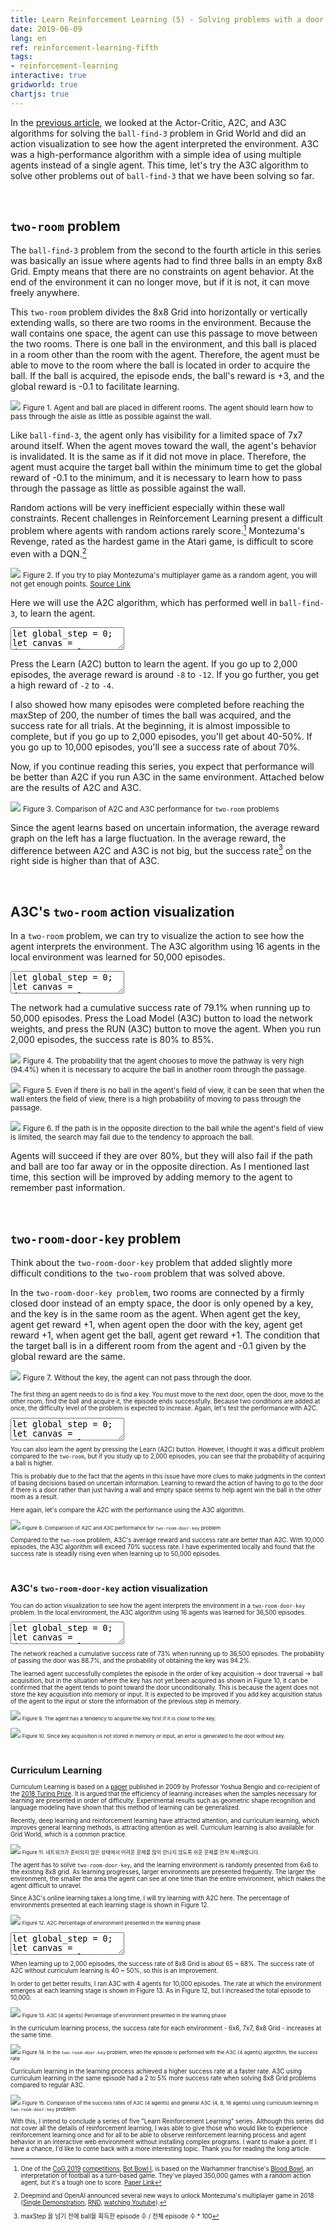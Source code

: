 ```yaml
---
title: Learn Reinforcement Learning (5) - Solving problems with a door and a key
date: 2019-06-09
lang: en
ref: reinforcement-learning-fifth
tags:
- reinforcement-learning
interactive: true
gridworld: true
chartjs: true
---
```


In the [previous article](<https://greentec.github.io/reinforcement-learning-fourth-en/>), we looked at the Actor-Critic, A2C, and A3C algorithms for solving the `ball-find-3` problem in Grid World and did an action visualization to see how the agent interpreted the environment. A3C was a high-performance algorithm with a simple idea of using multiple agents instead of a single agent. This time, let's try the A3C algorithm to solve other problems out of `ball-find-3` that we have been solving so far.

&nbsp;
## `two-room` problem

The `ball-find-3` problem from the second to the fourth article in this series was basically an issue where agents had to find three balls in an empty 8x8 Grid. Empty means that there are no constraints on agent behavior. At the end of the environment it can no longer move, but if it is not, it can move freely anywhere.

This `two-room` problem divides the 8x8 Grid into horizontally or vertically extending walls, so there are two rooms in the environment. Because the wall contains one space, the agent can use this passage to move between the two rooms. There is one ball in the environment, and this ball is placed in a room other than the room with the agent. Therefore, the agent must be able to move to the room where the ball is located in order to acquire the ball. If the ball is acquired, the episode ends, the ball's reward is +3, and the global reward is -0.1 to facilitate learning.

![](<../images/rl5_0.png>)
<small>Figure 1. Agent and ball are placed in different rooms. The agent should learn how to pass through the aisle as little as possible against the wall.</small>

Like `ball-find-3`, the agent only has visibility for a limited space of 7x7 around itself. When the agent moves toward the wall, the agent's behavior is invalidated. It is the same as if it did not move in place. Therefore, the agent must acquire the target ball within the minimum time to get the global reward of -0.1 to the minimum, and it is necessary to learn how to pass through the passage as little as possible against the wall.

Random actions will be very inefficient especially within these wall constraints. Recent challenges in Reinforcement Learning present a difficult problem where agents with random actions rarely score.[^1] Montezuma's Revenge, rated as the hardest game in the Atari game, is difficult to score even with a DQN.[^2]

[^1]: One of the [CoG 2019](<http://ieee-cog.org/>) [competitions](<http://ieee-cog.org/competitions_conference/>), [Bot Bowl I](<https://bot-bowl.com/>), is based on the Warhammer franchise's [Blood Bowl](<https://store.steampowered.com/app/236690/Blood_Bowl_2/>), an interpretation of football as a turn-based game. They've played 350,000 games with a random action agent, but it's a tough one to score. [Paper Link](<https://njustesen.files.wordpress.com/2018/06/justesen2018blood1.pdf>)

![](<../images/rl5_1.gif>)
<small>Figure 2. If you try to play Montezuma's multiplayer game as a random agent, you will not get enough points. [Source Link](<https://openai.com/blog/learning-montezumas-revenge-from-a-single-demonstration/>)</small>

[^2]: Deepmind and OpenAI announced several new ways to unlock Montezuma's multiplayer game in 2018 ([Single Demonstration](<https://openai.com/blog/learning-montezumas-revenge-from-a-single-demonstration/>), [RND](<https://openai.com/blog/reinforcement-learning-with-prediction-based-rewards/>), [watching Youtube](<https://arxiv.org/abs/1805.11592v1>)).

Here we will use the A2C algorithm, which has performed well in `ball-find-3`, to learn the agent.


<div>
<textarea class='codeeditor canvas hidden'>
let global_step = 0;
let canvas = document.getElementById('editor_canvas_0');
canvas.width = 410;
canvas.height = 310;
removeClass(canvas, 'previewOutside');
addClass(canvas, 'previewOutside_410');
let ctx = canvas.getContext('2d');
let env = new Env(8, canvas);
env.maxEpisodes = 2000;
const title = 'A2C';
ctx.beginPath();
ctx.fillStyle = 'lightcyan';
ctx.font = '11px monospace';
ctx.fillText(title, env.grid_W * env.grid_width + 10, 10);
ctx.closePath();
let agent = new ActorCriticAgent(env, Math.floor(Math.random() * env.grid_W), Math.floor(Math.random() * env.grid_W), canvas);
agent.ball_count = 1;
agent.vision = true;
env.setEntityWithWall(agent, {'ball': 1});
env.draw();
agent.draw();
let ball_get_count = 0;

const post = document.getElementsByClassName('post')[0];
let button = document.createElement('button');
button.style.position = 'absolute';
button.style.top = (canvas.parentNode.offsetTop + 10).toString() + 'px';
button.width = 410 - env.grid_W * env.grid_width - 30;
button.style.left = (post.offsetLeft + post.offsetWidth - button.width - 20).toString() + 'px';
button.innerHTML = 'Learn(A2C)';
canvas.parentNode.appendChild(button);

let button2 = document.createElement('button');
button2.style.position = 'absolute';
button2.style.top = (canvas.parentNode.offsetTop + 35).toString() + 'px';
button2.width = 410 - env.grid_W * env.grid_width - 30;
button2.style.left = (post.offsetLeft + post.offsetWidth - button2.width - 20).toString() + 'px';
button2.innerHTML = 'Run(A2C)';
button2.disabled = true;
canvas.parentNode.appendChild(button2);

let is_running = false;
let rewards_array = [];

let epsilon = 1.0;
let epsilon_min = 0.01;
let epsilon_multiply = 0.9999;

button.onclick = function() {
    if (is_running) return;
    is_running = true;
    iterate(true);
}

button2.onclick = function() {
    if (is_running) {
        // PAUSE
        is_running = false;

        button2.innerHTML = 'Run(A2C)';
    }
    else {
        is_running = true;
        env.maxEpisodes += 1;

        agent.x = Math.floor(Math.random() * env.grid_W);
        agent.y = Math.floor(Math.random() * env.grid_W);
        agent.reward = 0;
        agent.dir = 3;
        agent.key = false;

        // env.episodes += 1;
        env.steps = 0;
        env.reset();

        agent.ball_count = 1;
        while (true) {
            if (env.setEntityWithWall(agent, {'ball': 1}) !== null) {
                break;
            }
        }

        run();

        button2.innerHTML = 'PAUSE';
    }
}

function getAction(agent, input) {
    // if (Math.random() < epsilon) {
    //     return Math.floor(Math.random() * 4);
    // }
    return tf.tidy(() => {
        let inputTensor = tf.tensor4d(input, [1, 7, 7, 1]);
        const logits = agent.actor.predict(inputTensor);
        const actions = tf.multinomial(logits, 1, null, true);
        return actions.dataSync()[0];
    });
}

function getVision(agent) {
    let top, left;
    left = agent.x - agent.visionForward;
    top = agent.y - agent.visionForward;
    let s = [];

    for (let y = top; y < top + agent.visionForward * 2 + 1; y += 1) {
        for (let x = left; x < left + agent.visionForward * 2 + 1; x += 1) {
            if (x >= 0 && x < env.width &&
                y >= 0 && y < env.height) {
                if (env.grid[y][x].length > 0) {
                    s.push(object_to_idx[env.grid[y][x][0].type]);
                }
                else {
                    s.push(object_to_idx['empty']);
                }
            }
            else {
                s.push(object_to_idx['unseen']);
            }
        }
    }

    return s;
}

function run(is_loop = true) {
    const state = getVision(agent);
    const action = getAction(agent, state);
    let reward, done;
    [reward, done] = agent.step(action);
    agent.reward += reward;

    ctx.clearRect(0, 0, env.grid_W * env.grid_width + 10, canvas.height);

    env.steps += 1;
    env.draw();
    agent.draw();

    if (done || env.steps >= env.maxSteps) {
        rewards_array.push(Math.floor(agent.reward * 10) / 10);
        if (rewards_array.length > 1) {
            ctx.clearRect(env.grid_W * env.grid_width + 10, 0, canvas.width, canvas.height);
            env.drawRewardGraph(rewards_array.slice(rewards_array.length - 100), 255, 70);

            ctx.beginPath();
            ctx.fillStyle = 'lightcyan';
            ctx.font = '11px monospace';
            ctx.fillText(title, env.grid_W * env.grid_width + 10, 10);
            ctx.closePath();

            ctx.beginPath();
            ctx.fillStyle = 'limegreen';
            ctx.font = '14px monospace';
            let avg = rewards_array.reduce((acc, cur) => acc+cur, 0) / rewards_array.length;
            ctx.fillText(`avg. reward: ${Math.floor(avg * 10) / 10}`, env.grid_W * env.grid_width + 20, env.grid_W * env.grid_width + 60);
            ctx.closePath();
        }
    }
    if (is_loop && env.episodes < env.maxEpisodes) {
        window.requestAnimationFrame(iterate);
    }
}

async function iterate(is_loop = true) {
    const state = getVision(agent);
    const action = getAction(agent, state);
    let reward, done;
    [reward, done] = agent.step(action);
    agent.reward += reward;
    const next_state = getVision(agent);
    await agent.train_model(state, action, reward, next_state, done);

    // epsilon_decay
    if (epsilon > epsilon_min) {
        epsilon = epsilon * epsilon_multiply;
        epsilon = Math.floor(epsilon * 10000) / 10000;
    }

    ctx.clearRect(0, 0, env.grid_W * env.grid_width + 10, canvas.height);

    env.steps += 1;
    env.draw();
    agent.draw();

    if (done || env.steps >= env.maxSteps) {
        env.episodes += 1;
        rewards_array.push(Math.floor(agent.reward * 10) / 10);
        if (rewards_array.length > 1) {
            ctx.clearRect(env.grid_W * env.grid_width + 10, 0, canvas.width, canvas.height);
            env.drawRewardGraph(rewards_array.slice(rewards_array.length - 100), 255, 70);

            ctx.beginPath();
            ctx.fillStyle = 'lightcyan';
            ctx.font = '11px monospace';
            ctx.fillText(title, env.grid_W * env.grid_width + 10, 10);
            ctx.closePath();

            if (agent.ball_count === 0) {
                ball_get_count += 1;
            }

            ctx.beginPath();
            ctx.fillStyle = '#00ff00';
            ctx.font = '14px monospace';
            ctx.fillText(`ball: ${ball_get_count}/${env.episodes} (${Math.floor(ball_get_count/env.episodes*1000)/10}%)`, env.grid_W * env.grid_width + 20, env.grid_W * env.grid_width + 20);
            ctx.closePath();

            ctx.beginPath();
            ctx.fillStyle = 'white';
            ctx.font = '14px monospace';
            ctx.fillText(`epsilon: ${epsilon}`, env.grid_W * env.grid_width + 20, env.grid_W * env.grid_width + 40);
            ctx.closePath();

            ctx.beginPath();
            ctx.fillStyle = 'limegreen';
            ctx.font = '14px monospace';
            let avg = rewards_array.reduce((acc, cur) => acc+cur, 0) / rewards_array.length;
            ctx.fillText(`avg. reward: ${Math.floor(avg * 10) / 10}`, env.grid_W * env.grid_width + 20, env.grid_W * env.grid_width + 60);
            ctx.closePath();
        }

        agent.x = Math.floor(Math.random() * env.grid_W);
        agent.y = Math.floor(Math.random() * env.grid_W);
        agent.reward = 0;
        agent.dir = 3;
        agent.key = false;


        env.steps = 0;
        env.reset();

        agent.ball_count = 1;
        while (true) {
            if (env.setEntityWithWall(agent, {'ball': 1}) !== null) {
                break;
            }
        }
    }
    if (is_running && is_loop && env.episodes < env.maxEpisodes) {
        window.requestAnimationFrame(iterate);
    }
    else {
        button.disabled = true;
        button2.disabled = false;
        is_running = false;
    }
}

window.addEventListener('resize', function() {
    button.style.top = (canvas.parentNode.offsetTop + 10).toString() + 'px';
    button.style.left = (post.offsetLeft + post.offsetWidth - button.width - 30).toString() + 'px';

    button2.style.top = (canvas.parentNode.offsetTop + 35).toString() + 'px';
    button2.style.left = (post.offsetLeft + post.offsetWidth - button2.width - 30).toString() + 'px';
});</textarea>
</div>

Press the Learn (A2C) button to learn the agent. If you go up to 2,000 episodes, the average reward is around `-8` to `-12`. If you go further, you get a high reward of `-2` to `-4`.

I also showed how many episodes were completed before reaching the maxStep of 200, the number of times the ball was acquired, and the success rate for all trials. At the beginning, it is almost impossible to complete, but if you go up to 2,000 episodes, you'll get about 40-50%. If you go up to 10,000 episodes, you'll see a success rate of about 70%.

Now, if you continue reading this series, you expect that performance will be better than A2C if you run A3C in the same environment. Attached below are the results of A2C and A3C.

![](<../images/rl5_2.png>)
<small>Figure 3. Comparison of A2C and A3C performance for `two-room` problems</small>

Since the agent learns based on uncertain information, the average reward graph on the left has a large fluctuation. In the average reward, the difference between A2C and A3C is not big, but the success rate[^3] on the right side is higher than that of A3C.

[^3]: maxStep 을 넘기 전에 ball을 획득한 episode 수 / 전체 episode 수 * 100


&nbsp;
## A3C's `two-room` action visualization

In a `two-room` problem, we can try to visualize the action to see how the agent interprets the environment. The A3C algorithm using 16 agents in the local environment was learned for 50,000 episodes.

<div>
<textarea class='codeeditor canvas hidden'>
let global_step = 0;
let canvas = document.getElementById('editor_canvas_1');
canvas.width = 410;
canvas.height = 330;
removeClass(canvas, 'previewOutside');
addClass(canvas, 'previewOutside_410_330');
let ctx = canvas.getContext('2d');
let env = new Env(8, canvas);
env.maxEpisodes = 2000;
const title = 'A3C (16 agents)';
ctx.beginPath();
ctx.fillStyle = 'lightcyan';
ctx.font = '11px monospace';
ctx.fillText(title, env.grid_W * env.grid_width + 10, 10);
ctx.closePath();
let agent = new ActorCriticAgent(env, Math.floor(Math.random() * env.grid_W), Math.floor(Math.random() * env.grid_W), canvas);
agent.ball_count = 1;
agent.vision = true;
env.setEntityWithWall(agent, {'ball': 1});
env.draw();
agent.draw();
let ball_get_count = 0;

const post = document.getElementsByClassName('post')[0];
let button = document.createElement('button');
button.style.position = 'absolute';
button.style.top = (canvas.parentNode.offsetTop + 10).toString() + 'px';
button.width = 410 - env.grid_W * env.grid_width - 30;
button.style.left = (post.offsetLeft + post.offsetWidth - button.width - 20).toString() + 'px';
button.innerHTML = 'Load Model(A3C)';
canvas.parentNode.appendChild(button);

let button2 = document.createElement('button');
button2.style.position = 'absolute';
button2.style.top = (canvas.parentNode.offsetTop + 35).toString() + 'px';
button2.width = 410 - env.grid_W * env.grid_width - 30;
button2.style.left = (post.offsetLeft + post.offsetWidth - button2.width - 20).toString() + 'px';
button2.innerHTML = 'Run(A3C)';
button2.disabled = true;
canvas.parentNode.appendChild(button2);

let is_running = false;
let rewards_array = [];

let epsilon = 0.3;
let epsilon_min = 0.0;
let epsilon_multiply = 0.99;

const prob_arrow_string = ['→','↓','←','↑'];

button.onclick = async function() {
    // if (is_running) return;
    // is_running = true;
    // iterate(true);
    const actor_model = await tf.loadModel(
        'https://raw.githubusercontent.com/greentec/greentec.github.io/master/public/other/weights/tworoom_grid_8_ball_1_50000_a3c_agent_16_actor/model.json',
        'https://raw.githubusercontent.com/greentec/greentec.github.io/master/public/other/weights/tworoom_grid_8_ball_1_50000_a3c_agent_16_actor/weights.bin'
    );
    agent.actor = actor_model;
    console.log('actor model is loaded.');

    const critic_model = await tf.loadModel(
        'https://raw.githubusercontent.com/greentec/greentec.github.io/master/public/other/weights/tworoom_grid_8_ball_1_50000_a3c_agent_16_critic/model.json',
        'https://raw.githubusercontent.com/greentec/greentec.github.io/master/public/other/weights/tworoom_grid_8_ball_1_50000_a3c_agent_16_critic/weights.bin'
    );
    agent.critic = critic_model;
    console.log('critic model is loaded.');

    button.disabled = true;
    button2.disabled = false;
}

button2.onclick = function() {
    if (is_running) {
        // PAUSE
        is_running = false;

        button2.innerHTML = 'Run(A3C)';
    }
    else {
        is_running = true;

        agent.x = Math.floor(Math.random() * env.grid_W);
        agent.y = Math.floor(Math.random() * env.grid_W);
        agent.reward = 0;
        agent.dir = 3;

        // env.episodes += 1;
        env.steps = 0;
        env.reset();

        agent.ball_count = 1;
        while (true) {
            if (env.setEntityWithWall(agent, {'ball': 1}) !== null) {
                break;
            }
        }

        run();

        button2.innerHTML = 'PAUSE';
    }
}

function getAction(agent, input) {
    // if (Math.random() < epsilon) {
    //     return Math.floor(Math.random() * 4);
    // }
    return tf.tidy(() => {
        let inputTensor = tf.tensor4d(input, [1, 7, 7, 1]);
        const logits = agent.actor.predict(inputTensor);
        const actions = tf.multinomial(logits, 1, null, true);
        return actions.dataSync()[0];
    });
}

function getVision(agent) {
    let top, left;
    left = agent.x - agent.visionForward;
    top = agent.y - agent.visionForward;
    let s = [];

    for (let y = top; y < top + agent.visionForward * 2 + 1; y += 1) {
        for (let x = left; x < left + agent.visionForward * 2 + 1; x += 1) {
            if (x >= 0 && x < env.width &&
                y >= 0 && y < env.height) {
                if (env.grid[y][x].length > 0) {
                    s.push(object_to_idx[env.grid[y][x][0].type]);
                }
                else {
                    s.push(object_to_idx['empty']);
                }
            }
            else {
                s.push(object_to_idx['unseen']);
            }
        }
    }

    return s;
}

function run(is_loop = true) {
    const state = getVision(agent);
    const action = getAction(agent, state);
    let reward, done;
    [reward, done] = agent.step(action);
    agent.reward += reward;

    ctx.clearRect(0, 0, env.grid_W * env.grid_width + 10, canvas.height);

    env.steps += 1;
    env.draw();
    agent.draw();

    if (done || env.steps >= env.maxSteps) {
        rewards_array.push(Math.floor(agent.reward * 10) / 10);
        if (rewards_array.length > 1) {
            ctx.clearRect(env.grid_W * env.grid_width + 10, 0, canvas.width, canvas.height);
            env.drawRewardGraph(rewards_array.slice(rewards_array.length - 100), 255, 70);

            ctx.beginPath();
            ctx.fillStyle = 'lightcyan';
            ctx.font = '11px monospace';
            ctx.fillText(title, env.grid_W * env.grid_width + 10, 10);
            ctx.closePath();

            ctx.beginPath();
            ctx.fillStyle = 'limegreen';
            ctx.font = '14px monospace';
            let avg = rewards_array.reduce((acc, cur) => acc+cur, 0) / rewards_array.length;
            ctx.fillText(`avg. reward: ${Math.floor(avg * 10) / 10}`, env.grid_W * env.grid_width + 20, env.grid_W * env.grid_width + 60);
            ctx.closePath();
        }
    }
    if (is_loop && env.episodes < env.maxEpisodes) {
        window.requestAnimationFrame(iterate);
    }
}

async function iterate(is_loop = true) {
    const state = getVision(agent);
    const action = getAction(agent, state);
    let reward, done;
    [reward, done] = agent.step(action);
    agent.reward += reward;
    const next_state = getVision(agent);
    // await agent.train_model(state, action, reward, next_state, done);

    let logits = null;
    tf.tidy(() => {
        const inputTensor = tf.tensor4d(next_state, [1, 7, 7, 1]);
        const logits_tensor = agent.actor.predict(inputTensor);
        logits = logits_tensor.dataSync();
    });

    ctx.clearRect(0, 0, env.grid_W * env.grid_width + 10, canvas.height);

    env.steps += 1;
    env.draw();
    agent.draw();

    // draw action
    // console.log(logits);
    let prob_string = '';
    for (let i = 0; i < logits.length; i += 1) {
        // arrow
        ctx.beginPath();
        ctx.lineWidth = 3;
        ctx.strokeStyle = 'rgb(0,255,0)';
        ctx.moveTo((agent.x + 0.5) * env.grid_width, (agent.y + 0.5) * env.grid_width);
        ctx.lineTo(
            (agent.x + 0.5) * env.grid_width + logits[i] * dirs[i][0] * env.grid_width * 0.8,
            (agent.y + 0.5) * env.grid_width + logits[i] * dirs[i][1] * env.grid_width * 0.8
        );
        ctx.stroke();
        ctx.closePath();

        prob_string += prob_arrow_string[i] + `${Math.floor(logits[i] * 1000) / 10}%` + ' ';
    }

    // prob text
    ctx.beginPath();
    ctx.fillStyle = 'rgb(0,255,255)';
    ctx.fillText(
        prob_string,
        10,
        env.grid_W * env.grid_width + 80
    );    
    ctx.closePath();

    ctx.lineWidth = 1;

    if (done || env.steps >= env.maxSteps) {
        env.episodes += 1;

        rewards_array.push(Math.floor(agent.reward * 10) / 10);
        if (rewards_array.length > 1) {
            ctx.clearRect(env.grid_W * env.grid_width + 10, 0, canvas.width, canvas.height);
            env.drawRewardGraph(rewards_array.slice(rewards_array.length - 100), 255, 70);

            if (agent.ball_count === 0) {
                ball_get_count += 1;
            }

            ctx.beginPath();
            ctx.fillStyle = '#00ff00';
            ctx.font = '14px monospace';
            ctx.fillText(`ball: ${ball_get_count}/${env.episodes} (${Math.floor(ball_get_count/env.episodes*1000)/10}%)`, env.grid_W * env.grid_width + 20, env.grid_W * env.grid_width + 20);
            ctx.closePath();

            // ctx.beginPath();
            // ctx.fillStyle = 'white';
            // ctx.font = '14px monospace';
            // ctx.fillText(`epsilon: ${epsilon}`, env.grid_W * env.grid_width + 20, env.grid_W * env.grid_width + 40);
            // ctx.closePath();

            ctx.beginPath();
            ctx.fillStyle = 'limegreen';
            ctx.font = '14px monospace';
            let avg = rewards_array.reduce((acc, cur) => acc+cur, 0) / rewards_array.length;
            ctx.fillText(`avg. reward: ${Math.floor(avg * 10) / 10}`, env.grid_W * env.grid_width + 20, env.grid_W * env.grid_width + 60);
            ctx.closePath();
        }

        agent.x = Math.floor(Math.random() * env.grid_W);
        agent.y = Math.floor(Math.random() * env.grid_W);
        agent.reward = 0;
        agent.dir = 3;

        env.steps = 0;
        env.reset();

        // epsilon_decay
        // if (epsilon > epsilon_min) {
        //     epsilon = epsilon * epsilon_multiply;
        //     epsilon = Math.floor(epsilon * 10000) / 10000;
        // }

        agent.ball_count = 1;
        while (true) {
            if (env.setEntityWithWall(agent, {'ball': 1}) !== null) {
                break;
            }
        }
    }
    if (is_running && is_loop && env.episodes < env.maxEpisodes) {
        window.requestAnimationFrame(iterate);
    }
    else {
        button.disabled = true;
        button2.disabled = false;
        is_running = false;
    }
}

window.addEventListener('resize', function() {
    button.style.top = (canvas.parentNode.offsetTop + 10).toString() + 'px';
    button.style.left = (post.offsetLeft + post.offsetWidth - button.width - 30).toString() + 'px';

    button2.style.top = (canvas.parentNode.offsetTop + 35).toString() + 'px';
    button2.style.left = (post.offsetLeft + post.offsetWidth - button2.width - 30).toString() + 'px';
});</textarea>
</div>

The network had a cumulative success rate of 79.1% when running up to 50,000 episodes. Press the Load Model (A3C) button to load the network weights, and press the RUN (A3C) button to move the agent. When you run 2,000 episodes, the success rate is 80% to 85%.

![](<../images/rl5_4.png>)
<small>Figure 4. The probability that the agent chooses to move the pathway is very high (94.4%) when it is necessary to acquire the ball in another room through the passage.</small>

![](<../images/rl5_5.png>)
<small>Figure 5. Even if there is no ball in the agent's field of view, it can be seen that when the wall enters the field of view, there is a high probability of moving to pass through the passage.</small>

![](<../images/rl5_6.png>)
<small>Figure 6. If the path is in the opposite direction to the ball while the agent's field of view is limited, the search may fail due to the tendency to approach the ball.</small>

Agents will succeed if they are over 80%, but they will also fail if the path and ball are too far away or in the opposite direction. As I mentioned last time, this section will be improved by adding memory to the agent to remember past information.


&nbsp;
## `two-room-door-key` problem

Think about the `two-room-door-key` problem that added slightly more difficult conditions to the `two-room` problem that was solved above.

In the `two-room-door-key problem`, two rooms are connected by a firmly closed door instead of an empty space, the door is only opened by a key, and the key is in the same room as the agent. When agent get the key, agent get reward +1, when agent open the door with the key, agent get reward +1, when agent get the ball, agent get reward +1. The condition that the target ball is in a different room from the agent and -0.1 given by the global reward are the same.

![](<../images/rl5_3.gif>)
<small>Figure 7. Without the key, the agent can not pass through the door.<small>

The first thing an agent needs to do is find a key. You must move to the next door, open the door, move to the other room, find the ball and acquire it, the episode ends successfully. Because two conditions are added at once, the difficulty level of the problem is expected to increase. Again, let's test the performance with A2C.


<div>
<textarea class='codeeditor canvas hidden'>
let global_step = 0;
let canvas = document.getElementById('editor_canvas_2');
canvas.width = 410;
canvas.height = 310;
removeClass(canvas, 'previewOutside');
addClass(canvas, 'previewOutside_410');
let ctx = canvas.getContext('2d');
let env = new Env(8, canvas);
env.maxEpisodes = 2000;
const title = 'A2C';
ctx.beginPath();
ctx.fillStyle = 'lightcyan';
ctx.font = '11px monospace';
ctx.fillText(title, env.grid_W * env.grid_width + 10, 10);
ctx.closePath();
let agent = new ActorCriticAgent(env, Math.floor(Math.random() * env.grid_W), Math.floor(Math.random() * env.grid_W), canvas);
agent.ball_count = 1;
agent.door_count = 1;
agent.vision = true;
agent.key = false;
env.setEntityWithWall(agent, {'ball': 1, 'door': 1, 'key': 1});
env.draw();
agent.draw();
let ball_get_count = 0;
let door_get_count = 0;
let key_get_count = 0;

const post = document.getElementsByClassName('post')[0];
let button = document.createElement('button');
button.style.position = 'absolute';
button.style.top = (canvas.parentNode.offsetTop + 10).toString() + 'px';
button.width = 410 - env.grid_W * env.grid_width - 30;
button.style.left = (post.offsetLeft + post.offsetWidth - button.width - 20).toString() + 'px';
button.innerHTML = 'Learn(A2C)';
canvas.parentNode.appendChild(button);

let button2 = document.createElement('button');
button2.style.position = 'absolute';
button2.style.top = (canvas.parentNode.offsetTop + 35).toString() + 'px';
button2.width = 410 - env.grid_W * env.grid_width - 30;
button2.style.left = (post.offsetLeft + post.offsetWidth - button2.width - 20).toString() + 'px';
button2.innerHTML = 'Run(A2C)';
button2.disabled = true;
canvas.parentNode.appendChild(button2);

let is_running = false;
let rewards_array = [];

let epsilon = 1.0;
let epsilon_min = 0.01;
let epsilon_multiply = 0.9999;

button.onclick = function() {
    if (is_running) return;
    is_running = true;
    iterate(true);
}

button2.onclick = function() {
    if (is_running) {
        // PAUSE
        is_running = false;

        button2.innerHTML = 'Run(A2C)';
    }
    else {
        is_running = true;
        env.maxEpisodes += 1;

        agent.x = Math.floor(Math.random() * env.grid_W);
        agent.y = Math.floor(Math.random() * env.grid_W);
        agent.reward = 0;
        agent.dir = 3;
        agent.key = false;

        // env.episodes += 1;
        env.steps = 0;
        env.reset();

        agent.ball_count = 1;
        while (true) {
            if (env.setEntityWithWall(agent, {'ball': 1, 'door': 1, 'key': 1}) !== null) {
                break;
            }
        }

        run();

        button2.innerHTML = 'PAUSE';
    }
}

function getAction(agent, input) {
    // if (Math.random() < epsilon) {
    //     return Math.floor(Math.random() * 4);
    // }
    return tf.tidy(() => {
        let inputTensor = tf.tensor4d(input, [1, 7, 7, 1]);
        const logits = agent.actor.predict(inputTensor);
        const actions = tf.multinomial(logits, 1, null, true);
        return actions.dataSync()[0];
    });
}

function getVision(agent) {
    let top, left;
    left = agent.x - agent.visionForward;
    top = agent.y - agent.visionForward;
    let s = [];

    for (let y = top; y < top + agent.visionForward * 2 + 1; y += 1) {
        for (let x = left; x < left + agent.visionForward * 2 + 1; x += 1) {
            if (x >= 0 && x < env.width &&
                y >= 0 && y < env.height) {
                if (env.grid[y][x].length > 0) {
                    s.push(object_to_idx[env.grid[y][x][0].type]);
                }
                else {
                    s.push(object_to_idx['empty']);
                }
            }
            else {
                s.push(object_to_idx['unseen']);
            }
        }
    }

    return s;
}

function run(is_loop = true) {
    const state = getVision(agent);
    const action = getAction(agent, state);
    let reward, done;
    [reward, done] = agent.step(action);
    agent.reward += reward;

    ctx.clearRect(0, 0, env.grid_W * env.grid_width + 10, canvas.height);

    env.steps += 1;
    env.draw();
    agent.draw();

    if (done || env.steps >= env.maxSteps) {
        rewards_array.push(Math.floor(agent.reward * 10) / 10);
        if (rewards_array.length > 1) {
            ctx.clearRect(env.grid_W * env.grid_width + 10, 0, canvas.width, canvas.height);
            env.drawRewardGraph(rewards_array.slice(rewards_array.length - 100), 255, 70);

            ctx.beginPath();
            ctx.fillStyle = 'lightcyan';
            ctx.font = '11px monospace';
            ctx.fillText(title, env.grid_W * env.grid_width + 10, 10);
            ctx.closePath();

            ctx.beginPath();
            ctx.fillStyle = 'limegreen';
            ctx.font = '14px monospace';
            let avg = rewards_array.reduce((acc, cur) => acc+cur, 0) / rewards_array.length;
            ctx.fillText(`avg. reward: ${Math.floor(avg * 10) / 10}`, env.grid_W * env.grid_width + 20, env.grid_W * env.grid_width + 60);
            ctx.closePath();
        }
    }
    if (is_loop && env.episodes < env.maxEpisodes) {
        window.requestAnimationFrame(iterate);
    }
}

async function iterate(is_loop = true) {
    const state = getVision(agent);
    const action = getAction(agent, state);
    let reward, done;
    [reward, done] = agent.step(action);
    agent.reward += reward;
    const next_state = getVision(agent);
    await agent.train_model(state, action, reward, next_state, done);

    // epsilon_decay
    if (epsilon > epsilon_min) {
        epsilon = epsilon * epsilon_multiply;
        epsilon = Math.floor(epsilon * 10000) / 10000;
    }

    ctx.clearRect(0, 0, env.grid_W * env.grid_width + 10, canvas.height);

    env.steps += 1;
    env.draw();
    agent.draw();

    if (done || env.steps >= env.maxSteps) {
        env.episodes += 1;
        rewards_array.push(Math.floor(agent.reward * 10) / 10);
        if (rewards_array.length > 1) {
            ctx.clearRect(env.grid_W * env.grid_width + 10, 0, canvas.width, canvas.height);
            env.drawRewardGraph(rewards_array.slice(rewards_array.length - 100), 255, 70);

            ctx.beginPath();
            ctx.fillStyle = 'lightcyan';
            ctx.font = '11px monospace';
            ctx.fillText(title, env.grid_W * env.grid_width + 10, 10);
            ctx.closePath();

            if (agent.ball_count === 0) {
                ball_get_count += 1;
            }
            if (agent.door_count === 0) {
                door_get_count += 1;
            }
            if (agent.key === true) {
                key_get_count += 1;
            }

            ctx.beginPath();
            ctx.fillStyle = '#00ff00';
            ctx.font = '14px monospace';
            ctx.fillText(`ball: ${ball_get_count}/${env.episodes} (${Math.floor(ball_get_count/env.episodes*1000)/10}%)`, env.grid_W * env.grid_width + 20, env.grid_W * env.grid_width - 20);
            ctx.closePath();

            ctx.beginPath();
            ctx.fillStyle = '#8650c4';
            ctx.font = '14px monospace';
            ctx.fillText(`door: ${door_get_count}/${env.episodes} (${Math.floor(door_get_count/env.episodes*1000)/10}%)`, env.grid_W * env.grid_width + 20, env.grid_W * env.grid_width);
            ctx.closePath();

            ctx.beginPath();
            ctx.fillStyle = '#8650c4';
            ctx.font = '14px monospace';
            ctx.fillText(`key: ${key_get_count}/${env.episodes} (${Math.floor(key_get_count/env.episodes*1000)/10}%)`, env.grid_W * env.grid_width + 20, env.grid_W * env.grid_width + 20);
            ctx.closePath();

            ctx.beginPath();
            ctx.fillStyle = 'white';
            ctx.font = '14px monospace';
            ctx.fillText(`epsilon: ${epsilon}`, env.grid_W * env.grid_width + 20, env.grid_W * env.grid_width + 40);
            ctx.closePath();

            ctx.beginPath();
            ctx.fillStyle = 'limegreen';
            ctx.font = '14px monospace';
            let avg = rewards_array.reduce((acc, cur) => acc+cur, 0) / rewards_array.length;
            ctx.fillText(`avg. reward: ${Math.floor(avg * 10) / 10}`, env.grid_W * env.grid_width + 20, env.grid_W * env.grid_width + 60);
            ctx.closePath();
        }

        agent.x = Math.floor(Math.random() * env.grid_W);
        agent.y = Math.floor(Math.random() * env.grid_W);
        agent.reward = 0;
        agent.dir = 3;
        agent.key = false;


        env.steps = 0;
        env.reset();

        agent.ball_count = 1;
        agent.door_count = 1;
        while (true) {
            if (env.setEntityWithWall(agent, {'ball': 1, 'door': 1, 'key': 1}) !== null) {
                break;
            }
        }
    }
    if (is_running && is_loop && env.episodes < env.maxEpisodes) {
        window.requestAnimationFrame(iterate);
    }
    else {
        button.disabled = true;
        button2.disabled = false;
        is_running = false;
    }
}

window.addEventListener('resize', function() {
    button.style.top = (canvas.parentNode.offsetTop + 10).toString() + 'px';
    button.style.left = (post.offsetLeft + post.offsetWidth - button.width - 30).toString() + 'px';

    button2.style.top = (canvas.parentNode.offsetTop + 35).toString() + 'px';
    button2.style.left = (post.offsetLeft + post.offsetWidth - button2.width - 30).toString() + 'px';
});</textarea>
</div>

You can also learn the agent by pressing the Learn (A2C) button. However, I thought it was a difficult problem compared to the `two-room`, but if you study up to 2,000 episodes, you can see that the probability of acquiring a ball is higher.

This is probably due to the fact that the agents in this issue have more clues to make judgments in the context of basing decisions based on uncertain information. Learning to reward the action of having to go to the door if there is a door rather than just having a wall and empty space seems to help agent win the ball in the other room as a result.

Here again, let's compare the A2C with the performance using the A3C algorithm.

![](<../images/rl5_13.png>)
<small>Figure 8. Comparison of A2C and A3C performance for `two-room-door-key` problem</small>

Compared to the `two-room` problem, A3C's average reward and success rate are better than A2C. With 10,000 episodes, the A3C algorithm will exceed 70% success rate. I have experimented locally and found that the success rate is steadily rising even when learning up to 50,000 episodes.


&nbsp;
## A3C's `two-room-door-key` action visualization

You can do action visualization to see how the agent interprets the environment in a `two-room-door-key` problem. In the local environment, the A3C algorithm using 16 agents was learned for 36,500 episodes.

<div>
<textarea class='codeeditor canvas hidden'>
let global_step = 0;
let canvas = document.getElementById('editor_canvas_3');
canvas.width = 410;
canvas.height = 330;
removeClass(canvas, 'previewOutside');
addClass(canvas, 'previewOutside_410_330');
let ctx = canvas.getContext('2d');
let env = new Env(8, canvas);
env.maxEpisodes = 2000;
const title = 'A3C (16 agents)';
ctx.beginPath();
ctx.fillStyle = 'lightcyan';
ctx.font = '11px monospace';
ctx.fillText(title, env.grid_W * env.grid_width + 10, 10);
ctx.closePath();
let agent = new ActorCriticAgent(env, Math.floor(Math.random() * env.grid_W), Math.floor(Math.random() * env.grid_W), canvas);
agent.ball_count = 1;
agent.door_count = 1;
agent.vision = true;
agent.key = false;
env.setEntityWithWall(agent, {'ball': 1, 'door': 1, 'key': 1});
env.draw();
agent.draw();
let ball_get_count = 0;
let door_get_count = 0;
let key_get_count = 0;

const post = document.getElementsByClassName('post')[0];
let button = document.createElement('button');
button.style.position = 'absolute';
button.style.top = (canvas.parentNode.offsetTop + 10).toString() + 'px';
button.width = 410 - env.grid_W * env.grid_width - 30;
button.style.left = (post.offsetLeft + post.offsetWidth - button.width - 20).toString() + 'px';
button.innerHTML = 'Load Model(A3C)';
canvas.parentNode.appendChild(button);

let button2 = document.createElement('button');
button2.style.position = 'absolute';
button2.style.top = (canvas.parentNode.offsetTop + 35).toString() + 'px';
button2.width = 410 - env.grid_W * env.grid_width - 30;
button2.style.left = (post.offsetLeft + post.offsetWidth - button2.width - 20).toString() + 'px';
button2.innerHTML = 'Run(A3C)';
button2.disabled = true;
canvas.parentNode.appendChild(button2);

let is_running = false;
let rewards_array = [];

let epsilon = 0.3;
let epsilon_min = 0.0;
let epsilon_multiply = 0.99;

const prob_arrow_string = ['→','↓','←','↑'];

button.onclick = async function() {
    // if (is_running) return;
    // is_running = true;
    // iterate(true);
    const actor_model = await tf.loadModel(
        'https://raw.githubusercontent.com/greentec/greentec.github.io/master/public/other/weights/tworoom_doorkey_grid_8_ball_1_36500_agent_16_actor/model.json',
        'https://raw.githubusercontent.com/greentec/greentec.github.io/master/public/other/weights/tworoom_doorkey_grid_8_ball_1_36500_agent_16_actor/weights.bin'
    );
    agent.actor = actor_model;
    console.log('actor model is loaded.');

    const critic_model = await tf.loadModel(
        'https://raw.githubusercontent.com/greentec/greentec.github.io/master/public/other/weights/tworoom_doorkey_grid_8_ball_1_36500_agent_16_critic/model.json',
        'https://raw.githubusercontent.com/greentec/greentec.github.io/master/public/other/weights/tworoom_doorkey_grid_8_ball_1_36500_agent_16_critic/weights.bin'
    );
    agent.critic = critic_model;
    console.log('critic model is loaded.');

    button.disabled = true;
    button2.disabled = false;
}

button2.onclick = function() {
    if (is_running) {
        // PAUSE
        is_running = false;

        button2.innerHTML = 'Run(A3C)';
    }
    else {
        is_running = true;

        agent.x = Math.floor(Math.random() * env.grid_W);
        agent.y = Math.floor(Math.random() * env.grid_W);
        agent.reward = 0;
        agent.dir = 3;
        agent.key = false;

        // env.episodes += 1;
        env.steps = 0;
        env.reset();

        agent.ball_count = 1;
        while (true) {
            if (env.setEntityWithWall(agent, {'ball': 1, 'door': 1, 'key': 1}) !== null) {
                break;
            }
        }

        run();

        button2.innerHTML = 'PAUSE';
    }
}

function getAction(agent, input) {
    // if (Math.random() < epsilon) {
    //     return Math.floor(Math.random() * 4);
    // }
    return tf.tidy(() => {
        let inputTensor = tf.tensor4d(input, [1, 7, 7, 1]);
        const logits = agent.actor.predict(inputTensor);
        const actions = tf.multinomial(logits, 1, null, true);
        return actions.dataSync()[0];
    });
}

function getVision(agent) {
    let top, left;
    left = agent.x - agent.visionForward;
    top = agent.y - agent.visionForward;
    let s = [];

    for (let y = top; y < top + agent.visionForward * 2 + 1; y += 1) {
        for (let x = left; x < left + agent.visionForward * 2 + 1; x += 1) {
            if (x >= 0 && x < env.width &&
                y >= 0 && y < env.height) {
                if (env.grid[y][x].length > 0) {
                    s.push(object_to_idx[env.grid[y][x][0].type]);
                }
                else {
                    s.push(object_to_idx['empty']);
                }
            }
            else {
                s.push(object_to_idx['unseen']);
            }
        }
    }

    return s;
}

function run(is_loop = true) {
    const state = getVision(agent);
    const action = getAction(agent, state);
    let reward, done;
    [reward, done] = agent.step(action);
    agent.reward += reward;

    ctx.clearRect(0, 0, env.grid_W * env.grid_width + 10, canvas.height);

    env.steps += 1;
    env.draw();
    agent.draw();

    if (done || env.steps >= env.maxSteps) {
        rewards_array.push(Math.floor(agent.reward * 10) / 10);
        if (rewards_array.length > 1) {
            ctx.clearRect(env.grid_W * env.grid_width + 10, 0, canvas.width, canvas.height);
            env.drawRewardGraph(rewards_array.slice(rewards_array.length - 100), 255, 70);

            ctx.beginPath();
            ctx.fillStyle = 'lightcyan';
            ctx.font = '11px monospace';
            ctx.fillText(title, env.grid_W * env.grid_width + 10, 10);
            ctx.closePath();

            ctx.beginPath();
            ctx.fillStyle = 'limegreen';
            ctx.font = '14px monospace';
            let avg = rewards_array.reduce((acc, cur) => acc+cur, 0) / rewards_array.length;
            ctx.fillText(`avg. reward: ${Math.floor(avg * 10) / 10}`, env.grid_W * env.grid_width + 20, env.grid_W * env.grid_width + 60);
            ctx.closePath();
        }
    }
    if (is_loop && env.episodes < env.maxEpisodes) {
        window.requestAnimationFrame(iterate);
    }
}

async function iterate(is_loop = true) {
    const state = getVision(agent);
    const action = getAction(agent, state);
    let reward, done;
    [reward, done] = agent.step(action);
    agent.reward += reward;
    const next_state = getVision(agent);
    // await agent.train_model(state, action, reward, next_state, done);

    let logits = null;
    tf.tidy(() => {
        const inputTensor = tf.tensor4d(next_state, [1, 7, 7, 1]);
        const logits_tensor = agent.actor.predict(inputTensor);
        logits = logits_tensor.dataSync();
    });

    ctx.clearRect(0, 0, env.grid_W * env.grid_width + 10, canvas.height);

    env.steps += 1;
    env.draw();
    agent.draw();

    // draw action
    // console.log(logits);
    let prob_string = '';
    for (let i = 0; i < logits.length; i += 1) {
        // arrow
        ctx.beginPath();
        ctx.lineWidth = 3;
        ctx.strokeStyle = 'rgb(0,255,0)';
        ctx.moveTo((agent.x + 0.5) * env.grid_width, (agent.y + 0.5) * env.grid_width);
        ctx.lineTo(
            (agent.x + 0.5) * env.grid_width + logits[i] * dirs[i][0] * env.grid_width * 0.8,
            (agent.y + 0.5) * env.grid_width + logits[i] * dirs[i][1] * env.grid_width * 0.8
        );
        ctx.stroke();
        ctx.closePath();

        prob_string += prob_arrow_string[i] + `${Math.floor(logits[i] * 1000) / 10}%` + ' ';
    }

    // prob text
    ctx.beginPath();
    ctx.fillStyle = 'rgb(0,255,255)';
    ctx.fillText(
        prob_string,
        10,
        env.grid_W * env.grid_width + 80
    );    
    ctx.closePath();

    ctx.lineWidth = 1;

    if (done || env.steps >= env.maxSteps) {
        env.episodes += 1;

        rewards_array.push(Math.floor(agent.reward * 10) / 10);
        if (rewards_array.length > 1) {
            ctx.clearRect(env.grid_W * env.grid_width + 10, 0, canvas.width, canvas.height);
            env.drawRewardGraph(rewards_array.slice(rewards_array.length - 100), 255, 70);

            ctx.beginPath();
            ctx.fillStyle = 'lightcyan';
            ctx.font = '11px monospace';
            ctx.fillText(title, env.grid_W * env.grid_width + 10, 10);
            ctx.closePath();

            if (agent.ball_count === 0) {
                ball_get_count += 1;
            }
            if (agent.door_count === 0) {
                door_get_count += 1;
            }
            if (agent.key === true) {
                key_get_count += 1;
            }

            ctx.beginPath();
            ctx.fillStyle = '#00ff00';
            ctx.font = '14px monospace';
            ctx.fillText(`ball: ${ball_get_count}/${env.episodes} (${Math.floor(ball_get_count/env.episodes*1000)/10}%)`, env.grid_W * env.grid_width + 20, env.grid_W * env.grid_width - 20);
            ctx.closePath();

            ctx.beginPath();
            ctx.fillStyle = '#8650c4';
            ctx.font = '14px monospace';
            ctx.fillText(`door: ${door_get_count}/${env.episodes} (${Math.floor(door_get_count/env.episodes*1000)/10}%)`, env.grid_W * env.grid_width + 20, env.grid_W * env.grid_width);
            ctx.closePath();

            ctx.beginPath();
            ctx.fillStyle = '#8650c4';
            ctx.font = '14px monospace';
            ctx.fillText(`key: ${key_get_count}/${env.episodes} (${Math.floor(key_get_count/env.episodes*1000)/10}%)`, env.grid_W * env.grid_width + 20, env.grid_W * env.grid_width + 20);
            ctx.closePath();

            // ctx.beginPath();
            // ctx.fillStyle = 'white';
            // ctx.font = '14px monospace';
            // ctx.fillText(`epsilon: ${epsilon}`, env.grid_W * env.grid_width + 20, env.grid_W * env.grid_width + 40);
            // ctx.closePath();

            ctx.beginPath();
            ctx.fillStyle = 'limegreen';
            ctx.font = '14px monospace';
            let avg = rewards_array.reduce((acc, cur) => acc+cur, 0) / rewards_array.length;
            ctx.fillText(`avg. reward: ${Math.floor(avg * 10) / 10}`, env.grid_W * env.grid_width + 20, env.grid_W * env.grid_width + 60);
            ctx.closePath();
        }

        agent.x = Math.floor(Math.random() * env.grid_W);
        agent.y = Math.floor(Math.random() * env.grid_W);
        agent.reward = 0;
        agent.dir = 3;
        agent.key = false;

        env.steps = 0;
        env.reset();

        // epsilon_decay
        // if (epsilon > epsilon_min) {
        //     epsilon = epsilon * epsilon_multiply;
        //     epsilon = Math.floor(epsilon * 10000) / 10000;
        // }

        agent.ball_count = 1;
        agent.door_count = 1;
        while (true) {
            if (env.setEntityWithWall(agent, {'ball': 1, 'door': 1, 'key': 1}) !== null) {
                break;
            }
        }
    }
    if (is_running && is_loop && env.episodes < env.maxEpisodes) {
        window.requestAnimationFrame(iterate);
    }
    else {
        button.disabled = true;
        button2.disabled = false;
        is_running = false;
    }
}

window.addEventListener('resize', function() {
    button.style.top = (canvas.parentNode.offsetTop + 10).toString() + 'px';
    button.style.left = (post.offsetLeft + post.offsetWidth - button.width - 30).toString() + 'px';

    button2.style.top = (canvas.parentNode.offsetTop + 35).toString() + 'px';
    button2.style.left = (post.offsetLeft + post.offsetWidth - button2.width - 30).toString() + 'px';
});</textarea>
</div>

The network reached a cumulative success rate of 73% when running up to 36,500 episodes. The probability of passing the door was 88.7%, and the probability of obtaining the key was 94.2%.

The learned agent successfully completes the episode in the order of key acquisition → door traversal → ball acquisition, but in the situation where the key has not yet been acquired as shown in Figure 10, it can be confirmed that the agent tends to point toward the door unconditionally. This is because the agent does not store the key acquisition into memory or input. It is expected to be improved if you add key acquisition status of the agent to the input or store the information of the previous step in memory.

![](<../images/rl5_6_1.png>)
<small>Figure 9. The agent has a tendency to acquire the key first if it is close to the key.</small>

![](<../images/rl5_7.png>)
<small>Figure 10. Since key acquisition is not stored in memory or input, an error is generated to the door without key.</small>


&nbsp;
## Curriculum Learning

Curriculum Learning is based on a [paper](<https://dl.acm.org/citation.cfm?id=1553380>) published in 2009 by Professor Yoshua Bengio and co-recipient of the [2018 Turing Prize](<https://awards.acm.org/about/2018-turing>). It is argued that the efficiency of learning increases when the samples necessary for learning are presented in order of difficulty. Experimental results such as geometric shape recognition and language modeling have shown that this method of learning can be generalized.

Recently, deep learning and reinforcement learning have attracted attention, and curriculum learning, which improves general learning methods, is attracting attention as well. Curriculum learning is also available for Grid World, which is a common practice.

![](<../images/rl5_12.png>)
<small>Figure 11. 네트워크가 준비되지 않은 상태에서 어려운 문제를 많이 만나지 않도록 쉬운 문제를 먼저 제시해줍니다.</small>

The agent has to solve `two-room-door-key`, and the learning environment is randomly presented from 6x6 to the existing 8x8 grid. As learning progresses, larger environments are presented frequently. The larger the environment, the smaller the area the agent can see at one time than the entire environment, which makes the agent difficult to unravel.

Since A3C's online learning takes a long time, I will try learning with A2C here. The percentage of environments presented at each learning stage is shown in Figure 12.

![](<../images/rl5_8.png>)
<small>Figure 12. A2C Percentage of environment presented in the learning phase</small>


<div>
<textarea class='codeeditor canvas hidden'>
let global_step = 0;
let canvas = document.getElementById('editor_canvas_4');
canvas.width = 410;
canvas.height = 310;
removeClass(canvas, 'previewOutside');
addClass(canvas, 'previewOutside_410');
let ctx = canvas.getContext('2d');
let env = new Env(6, canvas);
env.maxEpisodes = 2000;
const title = 'A2C, Curriculum Learning';
ctx.beginPath();
ctx.fillStyle = 'lightcyan';
ctx.font = '11px monospace';
ctx.fillText(title, env.grid_W_max * env.grid_width + 10, 10);
ctx.closePath();
let agent = new ActorCriticAgent(env, Math.floor(Math.random() * env.grid_W), Math.floor(Math.random() * env.grid_W), canvas);
agent.ball_count = 1;
agent.door_count = 1;
agent.vision = true;
agent.key = false;
env.setEntityWithWall(agent, {'ball': 1, 'door': 1, 'key': 1});
env.draw();
agent.draw();
let ball_get_count = 0;
let ball_get_count_8 = 0;
let ball_get_count_7 = 0;
let ball_get_count_6 = 0;
let total_episode_8 = 0;
let total_episode_7 = 0;
let total_episode_6 = 0;
let door_get_count = 0;
let key_get_count = 0;
let grid_prob = {
    'early':[6,6,6,6,6,6,7,7,7,8],
    'middle':[6,6,6,7,7,7,7,7,8,8],
    'late':[6,7,7,7,8,8,8,8,8,8]
}

const post = document.getElementsByClassName('post')[0];
let button = document.createElement('button');
button.style.position = 'absolute';
button.style.top = (canvas.parentNode.offsetTop + 10).toString() + 'px';
button.width = 410 - env.grid_W_max * env.grid_width - 30;
button.style.left = (post.offsetLeft + post.offsetWidth - button.width - 20).toString() + 'px';
button.innerHTML = 'Learn(A2C)';
canvas.parentNode.appendChild(button);

let button2 = document.createElement('button');
button2.style.position = 'absolute';
button2.style.top = (canvas.parentNode.offsetTop + 35).toString() + 'px';
button2.width = 410 - env.grid_W_max * env.grid_width - 30;
button2.style.left = (post.offsetLeft + post.offsetWidth - button2.width - 20).toString() + 'px';
button2.innerHTML = 'Run(A2C)';
button2.disabled = true;
canvas.parentNode.appendChild(button2);

let is_running = false;
let rewards_array = [];

let epsilon = 1.0;
let epsilon_min = 0.01;
let epsilon_multiply = 0.9999;

button.onclick = function() {
    if (is_running) return;
    is_running = true;
    iterate(true);
}

button2.onclick = function() {
    if (is_running) {
        // PAUSE
        is_running = false;

        button2.innerHTML = 'Run(A2C)';
    }
    else {
        is_running = true;
        env.maxEpisodes += 1;

        agent.x = Math.floor(Math.random() * env.grid_W);
        agent.y = Math.floor(Math.random() * env.grid_W);
        agent.reward = 0;
        agent.dir = 3;
        agent.key = false;

        // env.episodes += 1;
        env.steps = 0;
        env.reset();

        agent.ball_count = 1;
        while (true) {
            if (env.setEntityWithWall(agent, {'ball': 1, 'door': 1, 'key': 1}) !== null) {
                break;
            }
        }

        run();

        button2.innerHTML = 'PAUSE';
    }
}

function getAction(agent, input) {
    // if (Math.random() < epsilon) {
    //     return Math.floor(Math.random() * 4);
    // }
    return tf.tidy(() => {
        let inputTensor = tf.tensor4d(input, [1, 7, 7, 1]);
        const logits = agent.actor.predict(inputTensor);
        const actions = tf.multinomial(logits, 1, null, true);
        return actions.dataSync()[0];
    });
}

function getVision(agent) {
    let top, left;
    left = agent.x - agent.visionForward;
    top = agent.y - agent.visionForward;
    let s = [];

    for (let y = top; y < top + agent.visionForward * 2 + 1; y += 1) {
        for (let x = left; x < left + agent.visionForward * 2 + 1; x += 1) {
            if (x >= 0 && x < env.width &&
                y >= 0 && y < env.height) {
                if (env.grid[y][x].length > 0) {
                    s.push(object_to_idx[env.grid[y][x][0].type]);
                }
                else {
                    s.push(object_to_idx['empty']);
                }
            }
            else {
                s.push(object_to_idx['unseen']);
            }
        }
    }

    return s;
}

function run(is_loop = true) {
    const state = getVision(agent);
    const action = getAction(agent, state);
    let reward, done;
    [reward, done] = agent.step(action);
    agent.reward += reward;

    ctx.clearRect(0, 0, env.grid_W_max * env.grid_width + 10, canvas.height);

    env.steps += 1;
    env.draw();
    agent.draw();

    if (done || env.steps >= env.maxSteps) {
        rewards_array.push(Math.floor(agent.reward * 10) / 10);
        if (rewards_array.length > 1) {
            ctx.clearRect(env.grid_W_max * env.grid_width + 10, 0, canvas.width, canvas.height);
            env.drawRewardGraph(rewards_array.slice(rewards_array.length - 100), 255, 70);

            ctx.beginPath();
            ctx.fillStyle = 'lightcyan';
            ctx.font = '11px monospace';
            ctx.fillText(title, env.grid_W_max * env.grid_width + 10, 10);
            ctx.closePath();

            ctx.beginPath();
            ctx.fillStyle = 'limegreen';
            ctx.font = '14px monospace';
            let avg = rewards_array.reduce((acc, cur) => acc+cur, 0) / rewards_array.length;
            ctx.fillText(`avg. reward: ${Math.floor(avg * 10) / 10}`, env.grid_W_max * env.grid_width + 20, env.grid_W_max * env.grid_width + 60);
            ctx.closePath();
        }
    }
    if (is_loop && env.episodes < env.maxEpisodes) {
        window.requestAnimationFrame(iterate);
    }
}

async function iterate(is_loop = true) {
    const state = getVision(agent);
    const action = getAction(agent, state);
    let reward, done;
    [reward, done] = agent.step(action);
    agent.reward += reward;
    const next_state = getVision(agent);
    await agent.train_model(state, action, reward, next_state, done);

    // epsilon_decay
    if (epsilon > epsilon_min) {
        epsilon = epsilon * epsilon_multiply;
        epsilon = Math.floor(epsilon * 10000) / 10000;
    }

    ctx.clearRect(0, 0, env.grid_W_max * env.grid_width + 10, canvas.height);

    env.steps += 1;
    env.draw();
    agent.draw();

    if (done || env.steps >= env.maxSteps) {
        env.episodes += 1;
        if (env.grid_W === 8) {
            total_episode_8 += 1;
        }
        else if (env.grid_W === 7) {
            total_episode_7 += 1;
        }
        else if (env.grid_W === 6) {
            total_episode_6 += 1;
        }

        rewards_array.push(Math.floor(agent.reward * 10) / 10);
        if (rewards_array.length > 1) {
            ctx.clearRect(env.grid_W_max * env.grid_width + 10, 0, canvas.width, canvas.height);
            env.drawRewardGraph(rewards_array.slice(rewards_array.length - 100), 255, 70);

            ctx.beginPath();
            ctx.fillStyle = 'lightcyan';
            ctx.font = '11px monospace';
            ctx.fillText(title, env.grid_W_max * env.grid_width + 10, 10);
            ctx.closePath();

            if (agent.ball_count === 0) {
                if (env.grid_W === 6) {
                    ball_get_count_6 += 1;
                }
                else if (env.grid_W === 7) {
                    ball_get_count_7 += 1;
                }
                else if (env.grid_W === 8) {
                    ball_get_count_8 += 1;
                }
                ball_get_count += 1;
            }
            if (agent.door_count === 0) {
                door_get_count += 1;
            }
            if (agent.key === true) {
                key_get_count += 1;
            }

            ctx.beginPath();
            ctx.fillStyle = '#8650c4';
            ctx.font = '14px monospace';
            ctx.fillText(`6x6: ${ball_get_count_6}/${total_episode_6} (${Math.floor(ball_get_count_6/total_episode_6*1000)/10}%)`, env.grid_W_max * env.grid_width + 20, env.grid_W_max * env.grid_width - 20);
            ctx.closePath();

            ctx.beginPath();
            ctx.fillStyle = '#8650c4';
            ctx.font = '14px monospace';
            ctx.fillText(`7x7: ${ball_get_count_7}/${total_episode_7} (${Math.floor(ball_get_count_7/total_episode_7*1000)/10}%)`, env.grid_W_max * env.grid_width + 20, env.grid_W_max * env.grid_width);
            ctx.closePath();

            ctx.beginPath();
            ctx.fillStyle = '#00ff00';
            ctx.font = '14px monospace';
            ctx.fillText(`8x8: ${ball_get_count_8}/${total_episode_8} (${Math.floor(ball_get_count_8/total_episode_8*1000)/10}%)`, env.grid_W_max * env.grid_width + 20, env.grid_W_max * env.grid_width + 20);
            ctx.closePath();

            ctx.beginPath();
            ctx.fillStyle = 'white';
            ctx.font = '14px monospace';
            ctx.fillText(`epsilon: ${epsilon}`, env.grid_W_max * env.grid_width + 20, env.grid_W_max * env.grid_width + 40);
            ctx.closePath();

            ctx.beginPath();
            ctx.fillStyle = 'limegreen';
            ctx.font = '14px monospace';
            let avg = rewards_array.reduce((acc, cur) => acc+cur, 0) / rewards_array.length;
            ctx.fillText(`avg. reward: ${Math.floor(avg * 10) / 10}`, env.grid_W_max * env.grid_width + 20, env.grid_W_max * env.grid_width + 60);
            ctx.closePath();
        }


        if (env.episodes < env.maxEpisodes * 0.3) {
            // pass
            let w = grid_prob['early'][Math.floor(Math.random() * grid_prob['early'].length)];
            if (env.grid_W !== w) {
                env.initGrid(w, w);
                agent.env = env;
            }
        }
        else if (env.episodes < env.maxEpisodes * 0.6) {
            let w = grid_prob['middle'][Math.floor(Math.random() * grid_prob['middle'].length)];
            if (env.grid_W !== w) {
                env.initGrid(w, w);
                agent.env = env;
            }
        }
        else {
            let w = grid_prob['late'][Math.floor(Math.random() * grid_prob['late'].length)];
            if (env.grid_W !== w) {
                env.initGrid(w, w);
                agent.env = env;
            }
        }

        agent.x = Math.floor(Math.random() * env.grid_W);
        agent.y = Math.floor(Math.random() * env.grid_W);
        agent.reward = 0;
        agent.dir = 3;
        agent.key = false;


        env.steps = 0;
        env.reset();

        agent.ball_count = 1;
        agent.door_count = 1;
        while (true) {
            if (env.setEntityWithWall(agent, {'ball': 1, 'door': 1, 'key': 1}) !== null) {
                break;
            }
        }
    }
    if (is_running && is_loop && env.episodes < env.maxEpisodes) {
        window.requestAnimationFrame(iterate);
    }
    else {
        button.disabled = true;
        button2.disabled = false;
        is_running = false;
    }
}

window.addEventListener('resize', function() {
    button.style.top = (canvas.parentNode.offsetTop + 10).toString() + 'px';
    button.style.left = (post.offsetLeft + post.offsetWidth - button.width - 30).toString() + 'px';

    button2.style.top = (canvas.parentNode.offsetTop + 35).toString() + 'px';
    button2.style.left = (post.offsetLeft + post.offsetWidth - button2.width - 30).toString() + 'px';
});</textarea>
</div>

When learning up to 2,000 episodes, the success rate of 8x8 Grid is about 65 ~ 68%. The success rate of A2C without curriculum learning is 40 ~ 50%, so this is an improvement.

In order to get better results, I ran A3C with 4 agents for 10,000 episodes. The rate at which the environment emerges at each learning stage is shown in Figure 13. As in Figure 12, but I increased the total episode to 10,000.

![](<../images/rl5_9.png>)
<small>Figure 13. A3C (4 agents) Percentage of environment presented in the learning phase</small>

In the curriculum learning process, the success rate for each environment - 6x6, 7x7, 8x8 Grid - increases at the same time.

![](<../images/rl5_10.png>)
<small>Figure 14. In the `two-room-door-key` problem, when the episode is performed with the A3C (4 agents) algorithm, the success rate</small>

Curriculum learning in the learning process achieved a higher success rate at a faster rate. A3C using curriculum learning in the same episode had a 2 to 5% more success rate when solving 8x8 Grid problems compared to regular A3C.

![](<../images/rl5_11.png>)
<small>Figure 15. Comparison of the success rates of A3C (4 agents) and general A3C (4, 8, 16 agents) using curriculum learning in `two-room-door-key` problem</small>

With this, I intend to conclude a series of five "Learn Reinforcement Learning" series. Although this series did not cover all the details of reinforcement learning, I was able to give those who would like to experience reinforcement learning once and for all to be able to observe reinforcement learning process and agent behavior in an interactive web environment without installing complex programs. I want to make a point. If I have a chance, I'd like to come back with a more interesting topic. Thank you for reading the long article.

